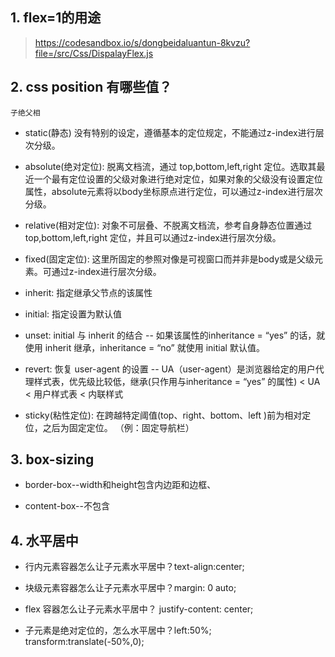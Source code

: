 ## 1. flex=1的用途

> https://codesandbox.io/s/dongbeidaluantun-8kvzu?file=/src/Css/DispalayFlex.js


## 2. css position 有哪些值？

`子绝父相`

- static(静态) 没有特别的设定，遵循基本的定位规定，不能通过z-index进行层次分级。

- absolute(绝对定位): 脱离文档流，通过 top,bottom,left,right 定位。选取其最近一个最有定位设置的父级对象进行绝对定位，如果对象的父级没有设置定位属性，absolute元素将以body坐标原点进行定位，可以通过z-index进行层次分级。

- relative(相对定位):  对象不可层叠、不脱离文档流，参考自身静态位置通过 top,bottom,left,right 定位，并且可以通过z-index进行层次分级。

- fixed(固定定位): 这里所固定的参照对像是可视窗口而并非是body或是父级元素。可通过z-index进行层次分级。

- inherit: 指定继承父节点的该属性

- initial: 指定设置为默认值

- unset: initial 与 inherit 的结合 -- 如果该属性的inheritance = “yes” 的话，就使用 inherit 继承，inheritance = “no” 就使用 initial 默认值。

- revert: 恢复 user-agent 的设置 -- UA（user-agent）是浏览器给定的用户代理样式表，优先级比较低，继承(只作用与inheritance = “yes” 的属性) < UA < 用户样式表 < 内联样式

- sticky(粘性定位): 在跨越特定阈值(top、right、bottom、left )前为相对定位，之后为固定定位。 （例：固定导航栏）



## 3. box-sizing

- border-box--width和height包含内边距和边框、

- content-box--不包含



## 4. 水平居中

- 行内元素容器怎么让子元素水平居中？text-align:center;

- 块级元素容器怎么让子元素水平居中？margin: 0 auto;

- flex 容器怎么让子元素水平居中？ justify-content: center;

- 子元素是绝对定位的，怎么水平居中？left:50%;  transform:translate(-50%,0);